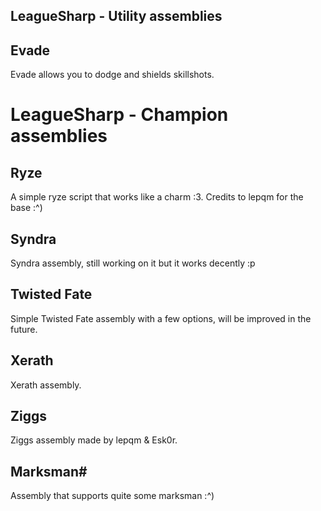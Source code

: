 LeagueSharp - Utility assemblies
-----------

Evade
-----------
Evade allows you to dodge and shields skillshots.


LeagueSharp - Champion assemblies
===========

Ryze
-----------
A simple ryze script that works like a charm :3. Credits to lepqm for the base :^)

Syndra
-----------
Syndra assembly, still working on it but it works decently :p

Twisted Fate
-----------
Simple Twisted Fate assembly with a few options, will be improved in the future.

Xerath
-----------
Xerath assembly.

Ziggs
-----------
Ziggs assembly made by lepqm & Esk0r.


Marksman#
-----------
Assembly that supports quite some marksman :^)
